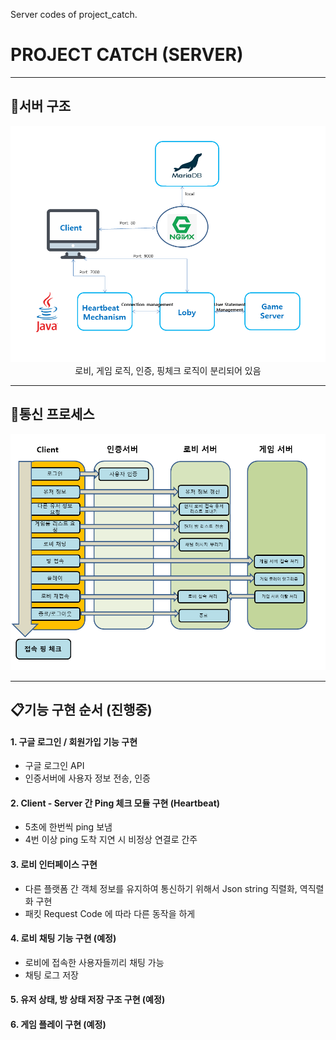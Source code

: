 Server codes of project_catch.

# PROJECT CATCH (SERVER)

-----
## :wrench:서버 구조
<center><img src="https://github.com/HeejeongKateJung/Project_catch_server/blob/master/image_readme/server_structure.PNG" width="600px"></center>
<center> 로비, 게임 로직, 인증, 핑체크 로직이 분리되어 있음 </center>

-----
## :loudspeaker:통신 프로세스
<center><img src="https://github.com/HeejeongKateJung/Project_catch_server/blob/master/image_readme/game_process.PNG" width="600px"></center>

-----
## :clipboard:기능 구현 순서 (진행중)
#### 1. 구글 로그인 / 회원가입 기능 구현
- 구글 로그인 API 
- 인증서버에 사용자 정보 전송, 인증

#### 2. Client - Server 간 Ping 체크 모듈 구현 (Heartbeat)
- 5초에 한번씩 ping 보냄
- 4번 이상 ping 도착 지연 시 비정상 연결로 간주

#### 3. 로비 인터페이스 구현
- 다른 플랫폼 간 객체 정보를 유지하여 통신하기 위해서 Json string 직렬화, 역직렬화 구현
- 패킷 Request Code 에 따라 다른 동작을 하게 

#### 4. 로비 채팅 기능 구현 (예정)
- 로비에 접속한 사용자들끼리 채팅 가능
- 채팅 로그 저장

#### 5. 유저 상태, 방 상태 저장 구조 구현 (예정)

#### 6. 게임 플레이 구현 (예정)



